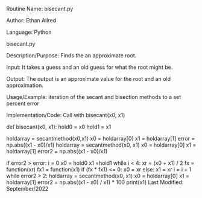 Routine Name: bisecant.py

Author: Ethan Allred

Language: Python

bisecant.py

Description/Purpose: Finds the an approximate root.

Input: It takes a guess and an old guess for what the root might be.

Output: The output is an approximate value for the root and an old approximation.

Usage/Example: iteration of the secant and bisection methods to a set percent error

Implementation/Code: Call with bisecant(x0, x1)

def bisecant(x0, x1):
  hold0 = x0
  hold1 = x1

  holdarray = secantmethod(x0,x1)
  x0 = holdarray[0]
  x1 = holdarray[1]
  error = np.abs((x1 - x0)/x1)
  holdarray = secantmethod(x0, x1)
  x0 = holdarray[0]
  x1 = holdarray[1]
  error2 = np.abs((x1 - x0)/x1)


  if error2 > error:
    i = 0
    x0 = hold0
    x1 =hold1
    while i < 4:
      xr = (x0 + x1) / 2
      fx = function(xr)
      fx1 = function(x1)
      if (fx * fx1) <= 0:
        x0 = xr
      else:
        x1 = xr
      i = i + 1
  while error2 > 2:
    holdarray = secantmethod(x0, x1)
    x0 = holdarray[0]
    x1 = holdarray[1]
    error2 = np.abs((x1 - x0) / x1) * 100
  print(x1)
Last Modified: September/2022
